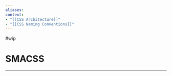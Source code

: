 ```yaml
---
aliases:
context:
- "[[CSS Architecture]]"
- "[[CSS Naming Conventions]]"
---
```


#wip

# SMACSS

---